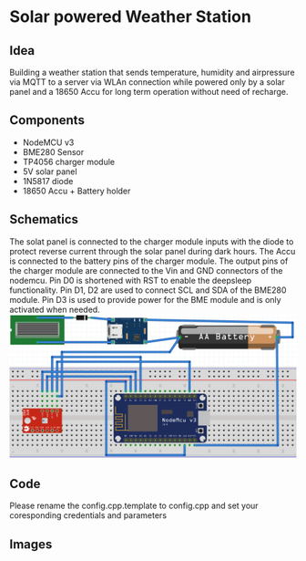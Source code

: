 # Solar powered Weather Station
## Idea
Building a weather station that sends temperature, humidity and airpressure via MQTT to a server via WLAn connection while powered only by a solar panel and a 18650 Accu for long term operation without need of recharge. 
## Components
- NodeMCU v3
- BME280 Sensor
- TP4056 charger module
- 5V solar panel
- 1N5817 diode
- 18650 Accu + Battery holder

## Schematics
The solat panel is connected to the charger module inputs with the diode to protect reverse current through the solar panel during dark hours. The Accu is connected to the battery pins of the charger module. The output pins of the charger module are connected to the Vin and GND connectors of the nodemcu.
Pin D0 is shortened with RST to enable the deepsleep functionality.
Pin D1, D2 are used to connect SCL and SDA of the BME280 module.
Pin D3 is used to provide power for the BME module and is only activated when needed.
![Breadboard](/images/breadboard.PNG)

## Code
Please rename the config.cpp.template to config.cpp and set your coresponding credentials and parameters

## Images
